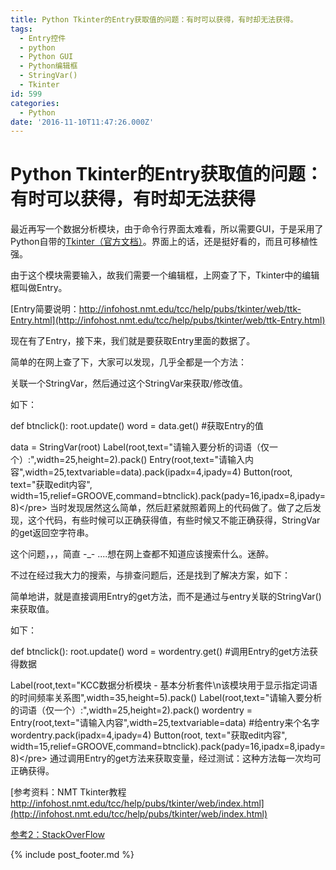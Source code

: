 ```yaml
---
title: Python Tkinter的Entry获取值的问题：有时可以获得，有时却无法获得。
tags:
  - Entry控件
  - python
  - Python GUI
  - Python编辑框
  - StringVar()
  - Tkinter
id: 599
categories:
  - Python
date: '2016-11-10T11:47:26.000Z'
---
```


# Python Tkinter的Entry获取值的问题：有时可以获得，有时却无法获得

最近再写一个数据分析模块，由于命令行界面太难看，所以需要GUI，于是采用了Python自带的[Tkinter（官方文档）](https://wiki.python.org/moin/TkInter/)。界面上的话，还是挺好看的，而且可移植性强。

由于这个模块需要输入，故我们需要一个编辑框，上网查了下，Tkinter中的编辑框叫做Entry。

[Entry简要说明：http://infohost.nmt.edu/tcc/help/pubs/tkinter/web/ttk-Entry.html](http://infohost.nmt.edu/tcc/help/pubs/tkinter/web/ttk-Entry.html)

现在有了Entry，接下来，我们就是要获取Entry里面的数据了。

简单的在网上查了下，大家可以发现，几乎全都是一个方法：

关联一个StringVar，然后通过这个StringVar来获取/修改值。

如下：

def btnclick\(\): root.update\(\) word = data.get\(\) \#获取Entry的值

data = StringVar\(root\) Label\(root,text="请输入要分析的词语（仅一个）:",width=25,height=2\).pack\(\) Entry\(root,text="请输入内容",width=25,textvariable=data\).pack\(ipadx=4,ipady=4\) Button\(root, text="获取edit内容", width=15,relief=GROOVE,command=btnclick\).pack\(pady=16,ipadx=8,ipady=8\)&lt;/pre&gt; 当时发现居然这么简单，然后赶紧就照着网上的代码做了。做了之后发现，这个代码，有些时候可以正确获得值，有些时候又不能正确获得，StringVar的get返回空字符串。

这个问题，，，简直 -\_- ....想在网上查都不知道应该搜索什么。迷醉。

不过在经过我大力的搜索，与排查问题后，还是找到了解决方案，如下：

简单地讲，就是直接调用Entry的get方法，而不是通过与entry关联的StringVar\(\)来获取值。

如下：

def btnclick\(\): root.update\(\) word = wordentry.get\(\) \#调用Entry的get方法获得数据

Label\(root,text="KCC数据分析模块 - 基本分析套件\n该模块用于显示指定词语的时间频率关系图",width=35,height=5\).pack\(\) Label\(root,text="请输入要分析的词语（仅一个）:",width=25,height=2\).pack\(\) wordentry = Entry\(root,text="请输入内容",width=25,textvariable=data\) \#给entry来个名字 wordentry.pack\(ipadx=4,ipady=4\) Button\(root, text="获取edit内容", width=15,relief=GROOVE,command=btnclick\).pack\(pady=16,ipadx=8,ipady=8\)&lt;/pre&gt; 通过调用Entry的get方法来获取变量，经过测试：这种方法每一次均可正确获得。

[参考资料：NMT Tkinter教程 http://infohost.nmt.edu/tcc/help/pubs/tkinter/web/index.html](http://infohost.nmt.edu/tcc/help/pubs/tkinter/web/index.html)

[参考2：StackOverFlow](http://stackoverflow.com/questions/10727131/why-is-tkinter-entrys-get-function-returning-nothing)



{% include post_footer.md %}